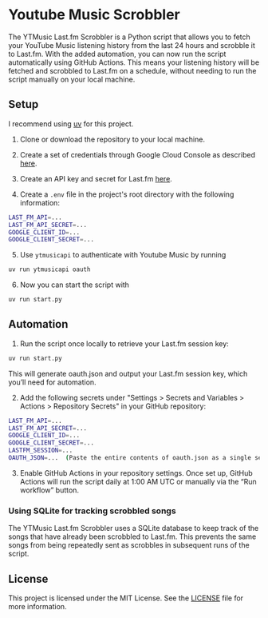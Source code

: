 # Youtube Music Scrobbler

The YTMusic Last.fm Scrobbler is a Python script that allows you to fetch
your YouTube Music listening history from the last 24 hours and scrobble
it to Last.fm. With the added automation, you can now run the script automatically using GitHub Actions. This means your listening history will be fetched and scrobbled to Last.fm on a schedule, without needing to run the script manually on your local machine.

## Setup

I recommend using [uv](https://docs.astral.sh/uv/) for this project.

1. Clone or download the repository to your local machine.

2. Create a set of credentials through Google Cloud Console as described
[here](https://ytmusicapi.readthedocs.io/en/stable/setup/oauth.html).

3. Create an API key and secret for Last.fm
[here](https://www.last.fm/api/account/create).

4. Create a `.env` file in the project's root directory with the following
information:

```sh
LAST_FM_API=...
LAST_FM_API_SECRET=...
GOOGLE_CLIENT_ID=...
GOOGLE_CLIENT_SECRET=...
```

5. Use `ytmusicapi` to authenticate with Youtube Music by running

```sh
uv run ytmusicapi oauth
```

6. Now you can start the script with

```sh
uv run start.py
```

## Automation

1. Run the script once locally to retrieve your Last.fm session key:

```sh
uv run start.py
```

This will generate oauth.json and output your Last.fm session key, which you’ll need for automation.

2. Add the following secrets under "Settings > Secrets and Variables > Actions > Repository Secrets" in your GitHub repository:

```sh
LAST_FM_API=...
LAST_FM_API_SECRET=...
GOOGLE_CLIENT_ID=...
GOOGLE_CLIENT_SECRET=...
LASTFM_SESSION=...
OAUTH_JSON=...  (Paste the entire contents of oauth.json as a single secret)
```

3. Enable GitHub Actions in your repository settings. Once set up, GitHub Actions will run the script daily at 1:00 AM UTC or manually via the “Run workflow” button.

### Using SQLite for tracking scrobbled songs

The YTMusic Last.fm Scrobbler uses a SQLite database to keep track of the
songs that have already been scrobbled to Last.fm. This prevents the same
songs from being repeatedly sent as scrobbles in subsequent runs of the
script.

## License

This project is licensed under the MIT License. See the [LICENSE](LICENSE)
file for more information.

